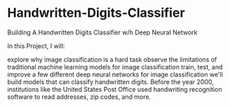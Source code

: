 # Handwritten-Digits-Classifier
Building A Handwritten Digits Classifier w/h Deep Neural Network

In this Project, I will:

explore why image classification is a hard task
observe the limitations of traditional machine learning models for image classification
train, test, and improve a few different deep neural networks for image classification
we'll build models that can classify handwritten digits. Before the year 2000, institutions like the United States Post Office used handwriting recognition software to read addresses, zip codes, and more.
